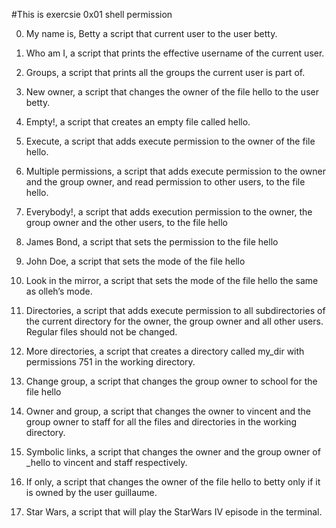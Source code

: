 #This is exercsie 0x01 shell permission

0. My name is, Betty a script that  current user to the user betty.

1. Who am I, a script that prints the effective username of the current user. 

2. Groups, a script that prints all the groups the current user is part of.

3. New owner, a script that changes the owner of the file hello to the user betty.

4. Empty!, a script that creates an empty file called hello.

5. Execute,  a script that adds execute permission to the owner of the file hello.

6. Multiple permissions, a script that adds execute permission to the owner and the group owner, and read permission to other users, to the file hello.

7. Everybody!, a script that adds execution permission to the owner, the group owner and the other users, to the file hello

8. James Bond,  a script that sets the permission to the file hello


9. John Doe,  a script that sets the mode of the file hello

10. Look in the mirror,  a script that sets the mode of the file hello the same as olleh’s mode.

11. Directories, a script that adds execute permission to all subdirectories of the current directory for the owner, the group owner and all other users. Regular files should not be changed.

12. More directories, a script that creates a directory called my_dir with permissions 751 in the working directory.

13. Change group, a script that changes the group owner to school for the file hello

14. Owner and group, a script that changes the owner to vincent and the group owner to staff for all the files and directories in the working directory.

15. Symbolic links, a script that changes the owner and the group owner of _hello to vincent and staff respectively.

16. If only, a script that changes the owner of the file hello to betty only if it is owned by the user guillaume.

17. Star Wars, a script that will play the StarWars IV episode in the terminal.


